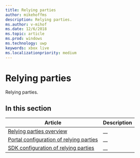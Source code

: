 ```yaml
---
title: Relying parties
author: mikehoffms
description: Relying parties.
ms.author: v-mihof
ms.date: 12/6/2018
ms.topic: article
ms.prod: windows
ms.technology: uwp
keywords: xbox live
ms.localizationpriority: medium
---
```


# Relying parties

Relying parties.


## In this section

| Article | Description |
|---------|-------------|
| [Relying parties overview](relying-parties-overview.md) | __ |
| [Portal configuration of relying parties](relying-parties-portal-config.md) | __ |
| [SDK configuration of relying parties](relying-parties-sdk-config.md) | __ |
